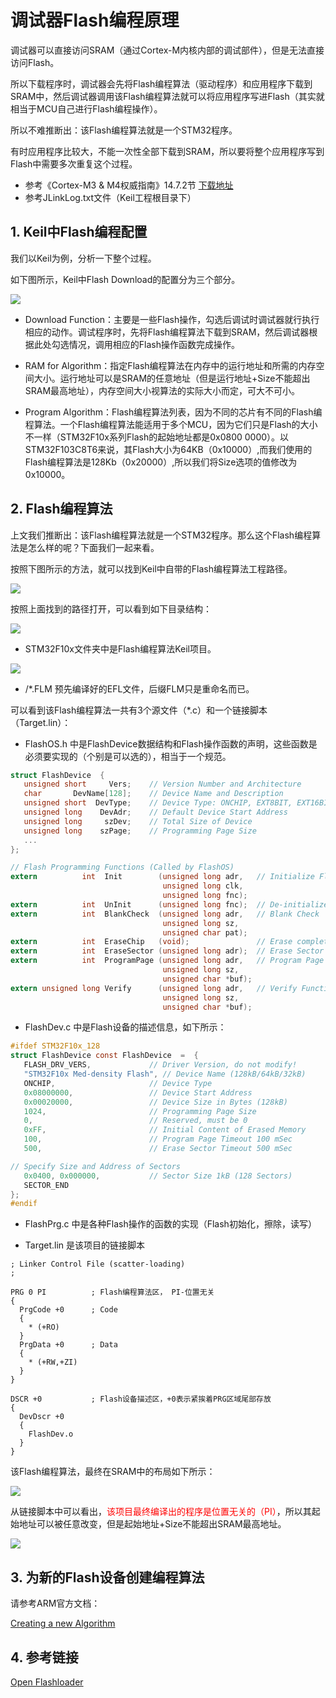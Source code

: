 # 调试器Flash编程原理

调试器可以直接访问SRAM（通过Cortex-M内核内部的调试部件），但是无法直接访问Flash。

所以下载程序时，调试器会先将Flash编程算法（驱动程序）和应用程序下载到SRAM中，然后调试器调用该Flash编程算法就可以将应用程序写进Flash（其实就相当于MCU自己进行Flash编程操作）。

所以不难推断出：该Flash编程算法就是一个STM32程序。

有时应用程序比较大，不能一次性全部下载到SRAM，所以要将整个应用程序写到Flash中需要多次重复这个过程。

* 参考《Cortex-M3 & M4权威指南》14.7.2节 [下载地址](../books/MCU_books.md)
* 参考JLinkLog.txt文件（Keil工程根目录下）

## 1. Keil中Flash编程配置

我们以Keil为例，分析一下整个过程。

如下图所示，Keil中Flash Download的配置分为三个部分。

![](img/keil_flash_download.png)


* Download Function：主要是一些Flash操作，勾选后调试时调试器就行执行相应的动作。调试程序时，先将Flash编程算法下载到SRAM，然后调试器根据此处勾选情况，调用相应的Flash操作函数完成操作。

* RAM for Algorithm：指定Flash编程算法在内存中的运行地址和所需的内存空间大小。运行地址可以是SRAM的任意地址（但是运行地址+Size不能超出SRAM最高地址），内存空间大小视算法的实际大小而定，可大不可小。

* Program Algorithm：Flash编程算法列表，因为不同的芯片有不同的Flash编程算法。一个Flash编程算法能适用于多个MCU，因为它们只是Flash的大小不一样（STM32F10x系列Flash的起始地址都是0x0800 0000）。以STM32F103C8T6来说，其Flash大小为64KB（0x10000）,而我们使用的Flash编程算法是128Kb（0x20000）,所以我们将Size选项的值修改为0x10000。


## 2. Flash编程算法

上文我们推断出：该Flash编程算法就是一个STM32程序。那么这个Flash编程算法是怎么样的呢？下面我们一起来看。

按照下图所示的方法，就可以找到Keil中自带的Flash编程算法工程路径。

![](img/flash_algorithm_path.png)

按照上面找到的路径打开，可以看到如下目录结构：

![](img/flash_algorithm_dir.png)

* STM32F10x文件夹中是Flash编程算法Keil项目。

![](img/flash_algorithm_project.png)

* /*.FLM 预先编译好的EFL文件，后缀FLM只是重命名而已。

可以看到该Flash编程算法一共有3个源文件（*.c）和一个链接脚本（Target.lin）：

* FlashOS.h 中是FlashDevice数据结构和Flash操作函数的声明，这些函数是必须要实现的（个别是可以选的），相当于一个规范。

```c
struct FlashDevice  {
   unsigned short     Vers;    // Version Number and Architecture
   char       DevName[128];    // Device Name and Description
   unsigned short  DevType;    // Device Type: ONCHIP, EXT8BIT, EXT16BIT, ...
   unsigned long    DevAdr;    // Default Device Start Address
   unsigned long     szDev;    // Total Size of Device
   unsigned long    szPage;    // Programming Page Size
   ...
};

// Flash Programming Functions (Called by FlashOS)
extern          int  Init        (unsigned long adr,   // Initialize Flash
                                  unsigned long clk,
                                  unsigned long fnc);
extern          int  UnInit      (unsigned long fnc);  // De-initialize Flash
extern          int  BlankCheck  (unsigned long adr,   // Blank Check
                                  unsigned long sz,
                                  unsigned char pat);
extern          int  EraseChip   (void);               // Erase complete Device
extern          int  EraseSector (unsigned long adr);  // Erase Sector Function
extern          int  ProgramPage (unsigned long adr,   // Program Page Function
                                  unsigned long sz,
                                  unsigned char *buf);
extern unsigned long Verify      (unsigned long adr,   // Verify Function
                                  unsigned long sz,
                                  unsigned char *buf);
```

* FlashDev.c 中是Flash设备的描述信息，如下所示：

```c
#ifdef STM32F10x_128
struct FlashDevice const FlashDevice  =  {
   FLASH_DRV_VERS,             // Driver Version, do not modify!
   "STM32F10x Med-density Flash", // Device Name (128kB/64kB/32kB)
   ONCHIP,                     // Device Type
   0x08000000,                 // Device Start Address
   0x00020000,                 // Device Size in Bytes (128kB)
   1024,                       // Programming Page Size
   0,                          // Reserved, must be 0
   0xFF,                       // Initial Content of Erased Memory
   100,                        // Program Page Timeout 100 mSec
   500,                        // Erase Sector Timeout 500 mSec

// Specify Size and Address of Sectors
   0x0400, 0x000000,           // Sector Size 1kB (128 Sectors)
   SECTOR_END
};
#endif
```

* FlashPrg.c 中是各种Flash操作的函数的实现（Flash初始化，擦除，读写）

* Target.lin 是该项目的链接脚本

```
; Linker Control File (scatter-loading)
;

PRG 0 PI          ; Flash编程算法区， PI-位置无关
{
  PrgCode +0      ; Code
  {
    * (+RO)
  }
  PrgData +0      ; Data
  {
    * (+RW,+ZI)
  }
}

DSCR +0           ; Flash设备描述区，+0表示紧挨着PRG区域尾部存放
{
  DevDscr +0
  {
    FlashDev.o
  }
}
```
该Flash编程算法，最终在SRAM中的布局如下所示：

![](img/flash_algorithm_ram_layout.png)

从链接脚本中可以看出，<font color=red>该项目最终编译出的程序是位置无关的（PI）</font>，所以其起始地址可以被任意改变，但是起始地址+Size不能超出SRAM最高地址。

![](img/ram_for_algorithm_change_value.png)


## 3. 为新的Flash设备创建编程算法

请参考ARM官方文档：

[Creating a new Algorithm](https://www.keil.com/pack/doc/CMSIS/Pack/html/flashAlgorithm.html)

## 4. 参考链接

[Open Flashloader](https://wiki.segger.com/Open_Flashloader#Open_Flashloader)

